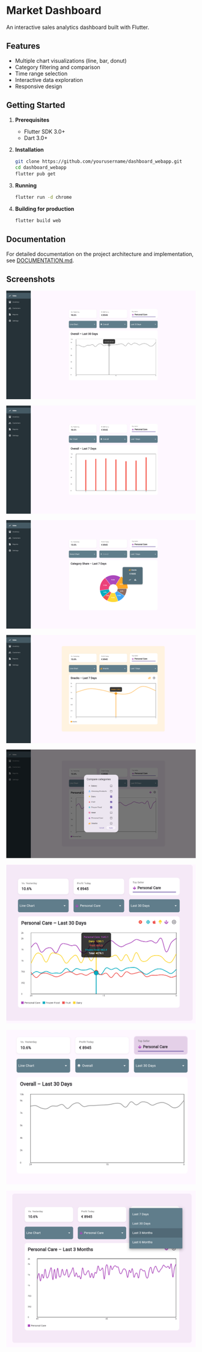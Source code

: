 # Market Dashboard

An interactive sales analytics dashboard built with Flutter.

## Features

- Multiple chart visualizations (line, bar, donut)
- Category filtering and comparison
- Time range selection
- Interactive data exploration
- Responsive design

## Getting Started

1. **Prerequisites**
   - Flutter SDK 3.0+ 
   - Dart 3.0+

2. **Installation**
   ```bash
   git clone https://github.com/yourusername/dashboard_webapp.git
   cd dashboard_webapp
   flutter pub get
   ```

3. **Running**
   ```bash
   flutter run -d chrome
   ```

4. **Building for production**
   ```bash
   flutter build web
   ```

## Documentation

For detailed documentation on the project architecture and implementation, see [DOCUMENTATION.md](./DOCUMENTATION.md).

## Screenshots

![alt text](image.png)

![alt text](image-1.png)

![alt text](image-2.png)

![alt text](image-3.png)

![alt text](image-4.png)

![alt text](image-5.png)

![alt text](image-6.png)

![alt text](image-7.png)